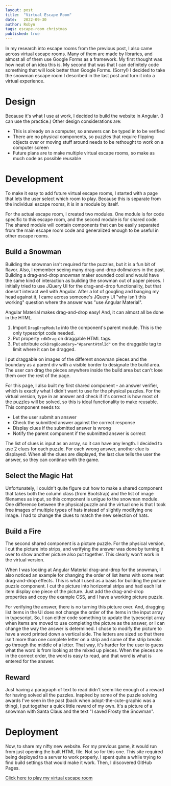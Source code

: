 ```yaml
---
layout: post
title:  "Virtual Escape Room"
date:   2022-09-30
author: Robyn
tags: escape-room christmas
published: true
---
```

In my research into escape rooms from the previous post, I also came across virtual escape rooms. Many of them are made by libraries, and almost all of them use Google Forms as a framework. My first thought was how neat of an idea this is. My second that was that I can definitely code something that will look better than Google Forms. (Sorry!) I decided to take the snowman escape room I described in the last post and turn it into a virtual experience.

# Design

Because it's what I use at work, I decided to build the website in Angular. (I can use the practice.) Other design considerations are: 

 - This is already on a computer, so answers can be typed in to be verified
 - There are no physical components, so puzzles that require flipping objects over or moving stuff around needs to be rethought to work on a computer screen
 - Future plans are to make multiple virtual escape rooms, so make as much code as possible reusable

# Development

To make it easy to add future virtual escape rooms, I started with a page that lets the user select which room to play. Because this is separate from the individual escape rooms, it is in a module by itself. 

For the actual escape room, I created two modules. One module is for code specific to this escape room, and the second module is for shared code. The shared module will contain components that can be easily separated from the main escape room code and generalized enough to be useful in other escape rooms.

## Build a Snowman

Building the snowman isn't required for the puzzles, but it is a fun bit of flavor. Also, I remember seeing many drag-and-drop dollmakers in the past. Building a drag-and-drop snowman maker sounded cool and would have the same kind of interaction as building the snowman out of paper pieces. I initially tried to use JQuery UI for the drag-and-drop functionality, but that doesn't interact well with Angular. After a lot of googling and banging my head against it, I came across someone's JQuery UI &quot;why isn't this working&quot; question where the answer was &quot;use Angular Material&quot;. 

Angular Material makes drag-and-drop easy! And, it can almost all be done in the HTML. 

1. Import `DragDropModule` into the component's parent module. This is the only typescript code needed.
1. Put property `cdkDrag` on draggable HTML tags.
1. Put attribute `cdkDragBoundary="#parentHtmlId"` on the draggable tag to limit where it can be dragged.

I put draggable on images of the different snowman pieces and the boundary as a parent div with a visible border to designate the build area. The user can drag the pieces anywhere inside the build area but can't lose them over the rest of the page. 

For this page, I also built my first shared component - an answer verifier, which is exactly what I didn't want to use for the physical puzzles. For the virtual version, type in an answer and check if it's correct is how most of the puzzles will be solved, so this is ideal functionality to make reusable. This component needs to:

 - Let the user submit an answer
 - Check the submitted answer against the correct response
 - Display clues if the submitted answer is wrong
 - Notify the parent component if the submitted answer is correct
 
The list of clues is input as an array, so it can have any length. I decided to use 2 clues for each puzzle. For each wrong answer, another clue is displayed. When all the clues are displayed, the last clue tells the user the answer, so they can continue with the game.

## Select the Magic Hat

Unfortunately, I couldn't quite figure out how to make a shared component that takes both the column class (from Bootstrap) and the list of image filenames as input, so this component is unigue to the snowman module. One difference between the physical puzzle and the virtual one is that I took free images of multiple types of hats instead of slightly modifying one image. I had to change the clues to match the new selection of hats. 

## Build a Fire

The second shared component is a picture puzzle. For the physical version, I cut the picture into strips, and verifying the answer was done by turning it over to show another picture also put together. This clearly won't work in the virtual version. 

When I was looking at Angular Material drag-and-drop for the snowman, I also noticed an example for changing the order of list items with some neat drag-and-drop effects. This is what I used as a basis for building the picture puzzle component. I cut the picture into horizontal strips and had each list item display one piece of the picture. Just add the drag-and-drop properties and copy the example CSS, and I have a working picture puzzle. 

For verifying the answer, there is no turning this picture over. And, dragging list items in the UI does not change the order of the items in the input array in typescript. So, I can either code something to update the typescript array when items are moved to use completing the picture as the answer, or I can change the way the answer is determined. I chose to modify the picture to have a word printed down a vertical side. The letters are sized so that there isn't more than one complete letter on a strip and some of the strip breaks go through the middle of a letter. That way, it's harder for the user to guess what the word is from looking at the mixed up pieces. When the pieces are in the correct order, the word is easy to read, and that word is what is entered for the answer. 

## Reward

Just having a paragraph of text to read didn't seem like enough of a reward for having solved all the puzzles. Inspired by some of the puzzle solving awards I've seen in the past (back when adopt-the-cute-graphic was a thing), I put together a quick little reward of my own. It's a picture of a snowman with Santa Claus and the text &quot;I saved Frosty the Snowman&quot;. 

# Deployment

Now, to share my nifty new website. For my previous game, it would run from just opening the built HTML file. Not so for this one. This site required being deployed to a server to work properly. I spent quite a while trying to find build settings that would make it work. Then, I discovered GitHub Pages. 

<a href="https://m1robyndunstan.github.io/VirtualEscapeRooms/" class="is-fullwidth is-link">Click here to play my virtual escape room</a>